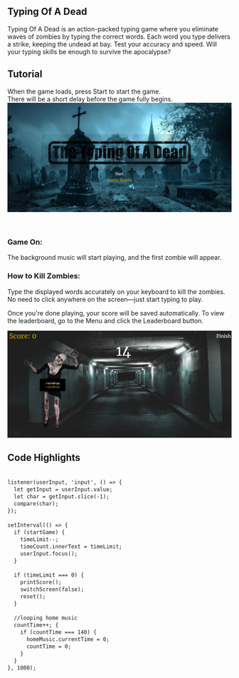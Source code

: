 ## Typing Of A Dead

Typing Of A Dead is an action-packed typing game where you eliminate waves of zombies by typing the correct words. Each word you type delivers a strike, keeping the undead at bay. Test your accuracy and speed. Will your typing skills be enough to survive the apocalypse?

## Tutorial

When the game loads, press Start to start the game.<br>
There will be a short delay before the game fully begins.
<img src='./source/media/img/git-homescreen.png'>

<br>
<h3>Game On:</h3>
The background music will start playing, and the first zombie will appear.


<br>
<h3>How to Kill Zombies:</h3>
Type the displayed words accurately on your keyboard to kill the zombies.
No need to click anywhere on the screen—just start typing to play.

<br>

Once you're done playing, your score will be saved automatically.
To view the leaderboard, go to the Menu and click the Leaderboard button.

<img src='./source/media/img/git-gamescreen.png'>



## Code Highlights

```javascipt

listener(userInput, 'input', () => {
  let getInput = userInput.value;
  let char = getInput.slice(-1);
  compare(char);
});

setInterval(() => {
  if (startGame) {
    timeLimit--;
    timeCount.innerText = timeLimit;
    userInput.focus();
  }

  if (timeLimit === 0) {       
    printScore();
    switchScreen(false); 
    reset();
  }

  //looping home music
  countTime++; {
    if (countTime === 140) {
      homeMusic.currentTime = 0;
      countTime = 0;
    }
  }
}, 1000);
```
